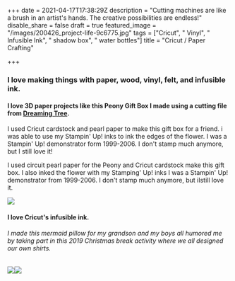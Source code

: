 +++
date = 2021-04-17T17:38:29Z
description = "Cutting machines are like a brush in an artist's hands.  The creative possibilities are endless!"
disable_share = false
draft = true
featured_image = "/images/200426_project-life-9c6775.jpg"
tags = ["Cricut", " Vinyl", " Infusible Ink", " shadow box", " water bottles"]
title = "Cricut / Paper Crafting"

+++
### I love making things with paper, wood, vinyl, felt, and infusible ink.  

#### I love 3D paper projects like this Peony Gift Box I made using a cutting file from [Dreaming Tree](https://3dsvg.com/shop/boxes-svg-files/peony-gift-box-svg-silhouette-cameo-cricut-explore/ "Peony Gift Box").

I used Cricut cardstock and pearl paper to make this gift box for a friend.  i was able to use my Stampin' Up! inks to ink the edges of the flower. I was a Stampin' Up! demonstrator form 1999-2006.  I don't stamp much anymore, but I still love it!

I used circuit pearl paper for the Peony and Cricut cardstock make this gift box.  I also inked the flower with my Stamping' Up! inks  I was a Stampin' Up! demonstrator from 1999-2006.  I don't stamp much anymore, but iIstill love it.

![](/images/img_0145.JPEG)

#### I love Cricut's infusible ink.  

###### I made this mermaid pillow for my grandson and my boys all humored me by taking part in this 2019 Christmas break activity where we all designed our own shirts.

![](/images/mermaid-pillow.JPG)![](/images/christmas-infusible-ink-shirts.jpeg)